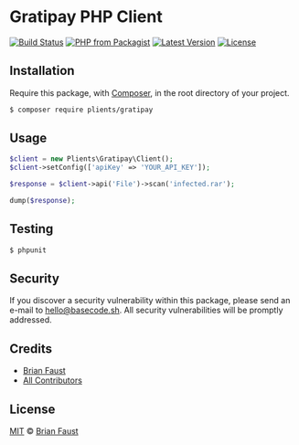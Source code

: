 # Gratipay PHP Client

[![Build Status](https://img.shields.io/travis/plients/Gratipay-PHP-Client/master.svg?style=flat-square)](https://travis-ci.org/plients/Gratipay-PHP-Client)
[![PHP from Packagist](https://img.shields.io/packagist/php-v/plients/gratipay.svg?style=flat-square)]()
[![Latest Version](https://img.shields.io/github/release/plients/Gratipay-PHP-Client.svg?style=flat-square)](https://github.com/plients/Gratipay-PHP-Client/releases)
[![License](https://img.shields.io/packagist/l/plients/Gratipay-PHP-Client.svg?style=flat-square)](https://packagist.org/packages/plients/Gratipay-PHP-Client)

## Installation

Require this package, with [Composer](https://getcomposer.org/), in the root directory of your project.

```bash
$ composer require plients/gratipay
```

## Usage

```php
$client = new Plients\Gratipay\Client();
$client->setConfig(['apiKey' => 'YOUR_API_KEY']);

$response = $client->api('File')->scan('infected.rar');

dump($response);
```

## Testing

``` bash
$ phpunit
```

## Security

If you discover a security vulnerability within this package, please send an e-mail to hello@basecode.sh. All security vulnerabilities will be promptly addressed.

## Credits

- [Brian Faust](https://github.com/faustbrian)
- [All Contributors](../../contributors)

## License

[MIT](LICENSE) © [Brian Faust](https://basecode.sh)
